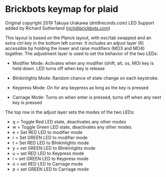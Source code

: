 # Brickbots keymap for plaid
Original copyright 2019 Takuya Urakawa (dm9records.com)
LED Support added by Richard Sutherland (rich@brickbots.com)

This layout is based on the Planck layout, with esc/tab swapped and an extra
ctrl key in the bottom left corner. It includes an adjust layer (6)
accessible by holding the lower and raise modifiers (MO3 and MO4) together.
The adjustment layer is used to set the behavior of the two LEDs:

* Modifier Mode: Activates when any modifier (shift, alt, os, MO) key is held
down.  LED turns off when key is release

* Blinkinlights Mode: Random chance of state change on each keystroke.

* Keypress Mode: On for any keypress as long as the key is pressed

* Carriage Mode: Turns on when enter is pressed, turns off when any next key is pressed

The top row in the adjust layer sets the modes of the two LEDs:
* q = Toggle Red LED state, deactivates any other modes
* w = Toggle Green LED state, deactivates any other modes
* e = Set RED LED to modifier mode
* r = Set GREEN LED to modifier mode
* t = Set RED LED to Blinkinlights mode
* y = set GREEN LED to Blinkinlights mode
* u = set RED LED to Keypress mode
* i = set GREEN LED to Keypress mode
* o = set RED LED to Carriage mode
* p = set GREEN LED to Carriage mode

